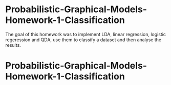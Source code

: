 # Probabilistic-Graphical-Models-Homework-1-Classification
The goal of this homework was to implement LDA, linear regression, logistic regeression and QDA, use them to classify a dataset and then analyse the results.
# Probabilistic-Graphical-Models-Homework-1-Classification
